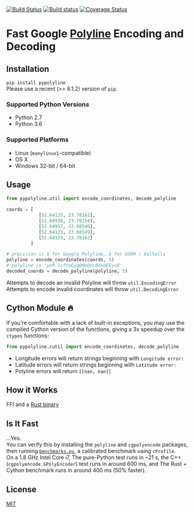 [![Build Status](https://travis-ci.org/urschrei/pypolyline.svg?branch=master)](https://travis-ci.org/urschrei/pypolyline) [![Build status](https://ci.appveyor.com/api/projects/status/0n7d5iwb3uqhsos6/branch/master?svg=true)](https://ci.appveyor.com/project/urschrei/pypolyline/branch/master) [![Coverage Status](https://coveralls.io/repos/github/urschrei/pypolyline/badge.svg?branch=master)](https://coveralls.io/github/urschrei/pypolyline?branch=master)

# Fast Google [Polyline](https://developers.google.com/maps/documentation/utilities/polylinealgorithm) Encoding and Decoding

## Installation
`pip install pypolyline`  
Please use a recent (>= 8.1.2) version of `pip`.

### Supported Python Versions
- Python 2.7
- Python 3.6

### Supported Platforms
- Linux (`manylinux1`-compatible)  
- OS X
- Windows 32-bit / 64-bit 

## Usage
```python
from pypolyline.util import encode_coordinates, decode_polyline

coords = [
            [52.64125, 23.70162],
            [52.64938, 23.70154],
            [52.64957, 23.68546],
            [52.64122, 23.68549],
            [52.64125, 23.70162]
         ]

# precision is 5 for Google Polyline, 6 for OSRM / Valhalla
polyline = encode_coordinates(coords, 5)
# polyline is 'ynh`IcftoCyq@Ne@ncBds@EEycB'
decoded_coords = decode_polyline(polyline, 5)
```

Attempts to decode an invalid Polyline will throw `util.EncodingError`  
Attempts to encode invalid coordinates will throw `util.DecodingError`

## Cython Module 🔥
If you're comfortable with a lack of built-in exceptions, you may use the compiled Cython version of the functions, giving a 3x speedup over the `ctypes` functions:
```python
from pypolyline.cutil import encode_coordinates, decode_polyline
```
- Longitude errors will return strings beginning with `Longitude error:`
- Latitude errors will return strings beginning with `Latitude error:`
- Polyline errors will return `[[nan, nan]]`

## How it Works
FFI and a [Rust binary](https://github.com/urschrei/polyline-ffi)

## Is It Fast
…Yes.  
You can verify this by installing the `polyline` and `cgpolyencode` packages, then running [`benchmarks.py`](benchmarks.py), a calibrated benchmark using `cProfile`.  
On a 1.8 GHz Intel Core i7, The pure-Python test runs in ~21 s, the C++ (`cgpolyencode.GPolyEncoder`) test runs in around 600 ms, and The Rust + Cython benchmark runs in around 400 ms (50% faster).

## License
[MIT](license.txt)
